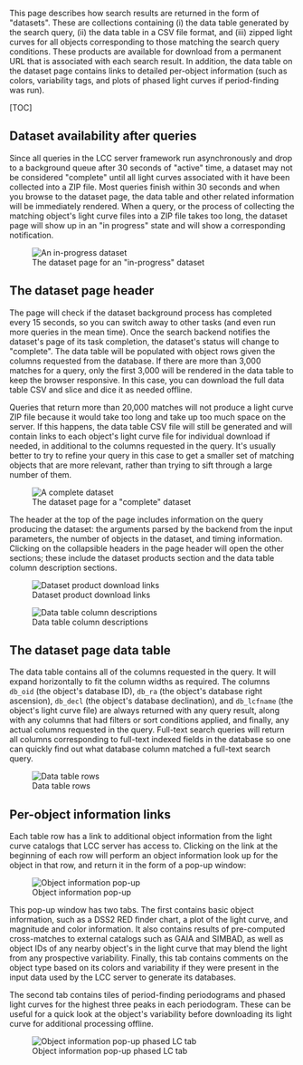 This page describes how search results are returned in the form of
"datasets". These are collections containing (i) the data table generated by the
search query, (ii) the data table in a CSV file format, and (iii) zipped light
curves for all objects corresponding to those matching the search query
conditions. These products are available for download from a permanent URL that
is associated with each search result. In addition, the data table on the
dataset page contains links to detailed per-object information (such as colors,
variability tags, and plots of phased light curves if period-finding was run).

[TOC]

## Dataset availability after queries

Since all queries in the LCC server framework run asynchronously and drop to a
background queue after 30 seconds of "active" time, a dataset may not be
considered "complete" until all light curves associated with it have been
collected into a ZIP file. Most queries finish within 30 seconds and when you
browse to the dataset page, the data table and other related information will be
immediately rendered. When a query, or the process of collecting the matching
object's light curve files into a ZIP file takes too long, the dataset page will
show up in an "in progress" state and will show a corresponding notification.

<figure class="figure">
  <img src="/server-static/lcc-server-dataset-in-progress.png"
       class="figure-img img-fluid"
       alt="An in-progress dataset ">
  <figcaption class="figure-caption text-center">
    The dataset page for an "in-progress" dataset
  </figcaption>
</figure>


## The dataset page header

The page will check if the dataset background process has completed every 15
seconds, so you can switch away to other tasks (and even run more queries in the
mean time). Once the search backend notifies the dataset's page of its task
completion, the dataset's status will change to "complete". The data table will
be populated with object rows given the columns requested from the database. If
there are more than 3,000 matches for a query, only the first 3,000 will be
rendered in the data table to keep the browser responsive. In this case, you can
download the full data table CSV and slice and dice it as needed
offline.

Queries that return more than 20,000 matches will not produce a light curve ZIP
file because it would take too long and take up too much space on the server. If
this happens, the data table CSV file will still be generated and will contain
links to each object's light curve file for individual download if needed, in
additional to the columns requested in the query. It's usually better to try to
refine your query in this case to get a smaller set of matching objects that
are more relevant, rather than trying to sift through a large number of them.

<figure class="figure">
  <img src="/server-static/lcc-server-dataset-query-info.png"
       class="figure-img img-fluid"
       alt="A complete dataset">
  <figcaption class="figure-caption text-center">
    The dataset page for a "complete" dataset
  </figcaption>
</figure>

The header at the top of the page includes information on the query producing
the dataset: the arguments parsed by the backend from the input parameters, the
number of objects in the dataset, and timing information. Clicking on the
collapsible headers in the page header will open the other sections; these
include the dataset products section and the data table column description
sections.

<div class="row align-items-end">
<div class="col-6">

<figure class="figure">
  <img src="/server-static/lcc-server-dataset-products.png"
       class="figure-img img-fluid"
       alt="Dataset product download links">
  <figcaption class="figure-caption text-center">
    Dataset product download links
  </figcaption>
</figure>

</div>

<div class="col-6">
<figure class="figure">
  <img src="/server-static/lcc-server-dataset-column-desc.png"
       class="figure-img img-fluid"
       alt="Data table column descriptions">
  <figcaption class="figure-caption text-center">
    Data table column descriptions
  </figcaption>
</figure>

</div>
</div>


## The dataset page data table

The data table contains all of the columns requested in the query. It will
expand horizontally to fit the column widths as required. The columns `db_oid`
(the object's database ID), `db_ra` (the object's database right ascension),
`db_decl` (the object's database declination), and `db_lcfname` (the object's
light curve file) are always returned with any query result, along with any
columns that had filters or sort conditions applied, and finally, any actual
columns requested in the query. Full-text search queries will return all columns
corresponding to full-text indexed fields in the database so one can quickly
find out what database column matched a full-text search query.

<figure class="figure">
  <img src="/server-static/lcc-server-dataset-complete.png"
       class="figure-img img-fluid"
       alt="Data table rows">
  <figcaption class="figure-caption text-center">
    Data table rows
  </figcaption>
</figure>


## Per-object information links

Each table row has a link to additional object information from the light curve
catalogs that LCC server has access to. Clicking on the link at the beginning of
each row will perform an object information look up for the object in that row,
and return it in the form of a pop-up window:

<figure class="figure">
  <img src="/server-static/lcc-server-object-info-basic.png"
       class="figure-img img-fluid"
       alt="Object information pop-up">
  <figcaption class="figure-caption text-center">
    Object information pop-up
  </figcaption>
</figure>

This pop-up window has two tabs. The first contains basic object information,
such as a DSS2 RED finder chart, a plot of the light curve, and magnitude and
color information. It also contains results of pre-computed cross-matches to
external catalogs such as GAIA and SIMBAD, as well as object IDs of any nearby
object's in the light curve that may blend the light from any prospective
variability. Finally, this tab contains comments on the object type based on its
colors and variability if they were present in the input data used by the LCC
server to generate its databases.

The second tab contains tiles of period-finding periodograms and phased light
curves for the highest three peaks in each periodogram. These can be useful for
a quick look at the object's variability before downloading its light curve for
additional processing offline.

<figure class="figure">
  <img src="/server-static/lcc-server-object-info-phasedlcs.png"
       class="figure-img img-fluid"
       alt="Object information pop-up phased LC tab">
  <figcaption class="figure-caption text-center">
    Object information pop-up phased LC tab
  </figcaption>
</figure>

